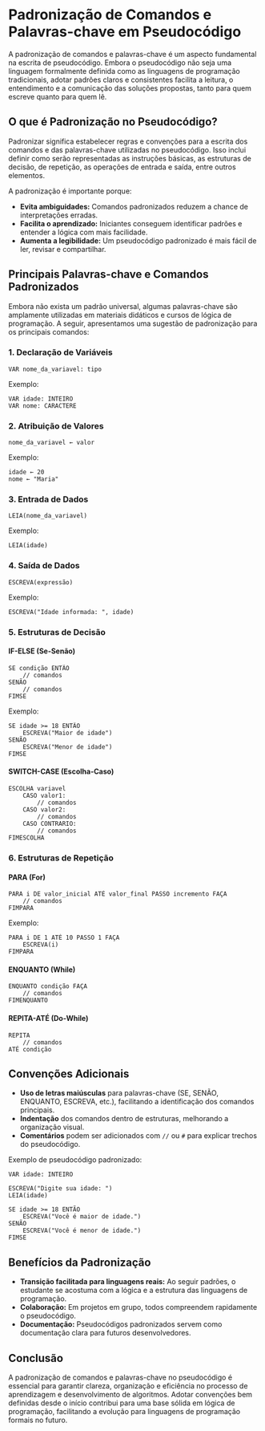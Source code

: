 # Padronização de Comandos e Palavras-chave em Pseudocódigo

A padronização de comandos e palavras-chave é um aspecto fundamental na escrita de pseudocódigo. Embora o pseudocódigo não seja uma linguagem formalmente definida como as linguagens de programação tradicionais, adotar padrões claros e consistentes facilita a leitura, o entendimento e a comunicação das soluções propostas, tanto para quem escreve quanto para quem lê.

## O que é Padronização no Pseudocódigo?

Padronizar significa estabelecer regras e convenções para a escrita dos comandos e das palavras-chave utilizadas no pseudocódigo. Isso inclui definir como serão representadas as instruções básicas, as estruturas de decisão, de repetição, as operações de entrada e saída, entre outros elementos.

A padronização é importante porque:

- **Evita ambiguidades:** Comandos padronizados reduzem a chance de interpretações erradas.
- **Facilita o aprendizado:** Iniciantes conseguem identificar padrões e entender a lógica com mais facilidade.
- **Aumenta a legibilidade:** Um pseudocódigo padronizado é mais fácil de ler, revisar e compartilhar.

## Principais Palavras-chave e Comandos Padronizados

Embora não exista um padrão universal, algumas palavras-chave são amplamente utilizadas em materiais didáticos e cursos de lógica de programação. A seguir, apresentamos uma sugestão de padronização para os principais comandos:

### 1. Declaração de Variáveis

```plaintext
VAR nome_da_variavel: tipo
```
Exemplo:
```plaintext
VAR idade: INTEIRO
VAR nome: CARACTERE
```

### 2. Atribuição de Valores

```plaintext
nome_da_variavel ← valor
```
Exemplo:
```plaintext
idade ← 20
nome ← "Maria"
```

### 3. Entrada de Dados

```plaintext
LEIA(nome_da_variavel)
```
Exemplo:
```plaintext
LEIA(idade)
```

### 4. Saída de Dados

```plaintext
ESCREVA(expressão)
```
Exemplo:
```plaintext
ESCREVA("Idade informada: ", idade)
```

### 5. Estruturas de Decisão

#### IF-ELSE (Se-Senão)

```plaintext
SE condição ENTÃO
    // comandos
SENÃO
    // comandos
FIMSE
```
Exemplo:
```plaintext
SE idade >= 18 ENTÃO
    ESCREVA("Maior de idade")
SENÃO
    ESCREVA("Menor de idade")
FIMSE
```

#### SWITCH-CASE (Escolha-Caso)

```plaintext
ESCOLHA variavel
    CASO valor1:
        // comandos
    CASO valor2:
        // comandos
    CASO CONTRARIO:
        // comandos
FIMESCOLHA
```

### 6. Estruturas de Repetição

#### PARA (For)

```plaintext
PARA i DE valor_inicial ATÉ valor_final PASSO incremento FAÇA
    // comandos
FIMPARA
```
Exemplo:
```plaintext
PARA i DE 1 ATÉ 10 PASSO 1 FAÇA
    ESCREVA(i)
FIMPARA
```

#### ENQUANTO (While)

```plaintext
ENQUANTO condição FAÇA
    // comandos
FIMENQUANTO
```

#### REPITA-ATÉ (Do-While)

```plaintext
REPITA
    // comandos
ATÉ condição
```

## Convenções Adicionais

- **Uso de letras maiúsculas** para palavras-chave (SE, SENÃO, ENQUANTO, ESCREVA, etc.), facilitando a identificação dos comandos principais.
- **Indentação** dos comandos dentro de estruturas, melhorando a organização visual.
- **Comentários** podem ser adicionados com `//` ou `#` para explicar trechos do pseudocódigo.

Exemplo de pseudocódigo padronizado:

```plaintext
VAR idade: INTEIRO

ESCREVA("Digite sua idade: ")
LEIA(idade)

SE idade >= 18 ENTÃO
    ESCREVA("Você é maior de idade.")
SENÃO
    ESCREVA("Você é menor de idade.")
FIMSE
```

## Benefícios da Padronização

- **Transição facilitada para linguagens reais:** Ao seguir padrões, o estudante se acostuma com a lógica e a estrutura das linguagens de programação.
- **Colaboração:** Em projetos em grupo, todos compreendem rapidamente o pseudocódigo.
- **Documentação:** Pseudocódigos padronizados servem como documentação clara para futuros desenvolvedores.

## Conclusão

A padronização de comandos e palavras-chave no pseudocódigo é essencial para garantir clareza, organização e eficiência no processo de aprendizagem e desenvolvimento de algoritmos. Adotar convenções bem definidas desde o início contribui para uma base sólida em lógica de programação, facilitando a evolução para linguagens de programação formais no futuro.